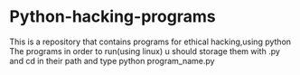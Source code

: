 # Python-hacking-programs
This is a repository that contains programs for ethical hacking,using python
The programs in order to run(using linux) u should storage them with .py and cd in their path and type python program_name.py
